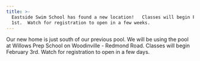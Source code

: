 ```yaml
---
title: >-
  Eastside Swim School has found a new location!   Classes will begin February
  1st.  Watch for registration to open in a few weeks.
---
```

Our new home is just south of our previous pool.  We will be using the pool at Willows Prep School on Woodinville - Redmond Road.  Classes will begin February 3rd. Watch for registration to open in a few days.
